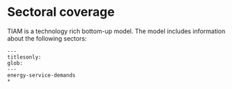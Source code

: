 # Sectoral coverage

TIAM is a technology rich bottom-up model. The model includes information about the following sectors:

```{toctree}
---
titlesonly:
glob:
---
energy-service-demands
*
```
